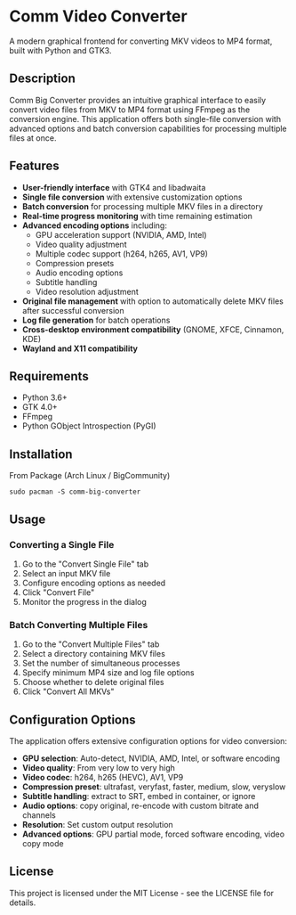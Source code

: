 # Comm Video Converter
A modern graphical frontend for converting MKV videos to MP4 format, built with Python and GTK3.

## Description
Comm Big Converter provides an intuitive graphical interface to easily convert video files from MKV to MP4 format using FFmpeg as the conversion engine. This application offers both single-file conversion with advanced options and batch conversion capabilities for processing multiple files at once.

## Features
* **User-friendly interface** with GTK4 and libadwaita
* **Single file conversion** with extensive customization options
* **Batch conversion** for processing multiple MKV files in a directory
* **Real-time progress monitoring** with time remaining estimation
* **Advanced encoding options** including:
   * GPU acceleration support (NVIDIA, AMD, Intel)
   * Video quality adjustment
   * Multiple codec support (h264, h265, AV1, VP9)
   * Compression presets
   * Audio encoding options
   * Subtitle handling
   * Video resolution adjustment
* **Original file management** with option to automatically delete MKV files after successful conversion
* **Log file generation** for batch operations
* **Cross-desktop environment compatibility** (GNOME, XFCE, Cinnamon, KDE)
* **Wayland and X11 compatibility**

## Requirements
* Python 3.6+
* GTK 4.0+
* FFmpeg
* Python GObject Introspection (PyGI)

## Installation
From Package (Arch Linux / BigCommunity)

```
sudo pacman -S comm-big-converter
```


## Usage
### Converting a Single File
1. Go to the "Convert Single File" tab
2. Select an input MKV file
3. Configure encoding options as needed
4. Click "Convert File"
5. Monitor the progress in the dialog

### Batch Converting Multiple Files
1. Go to the "Convert Multiple Files" tab
2. Select a directory containing MKV files
3. Set the number of simultaneous processes
4. Specify minimum MP4 size and log file options
5. Choose whether to delete original files
6. Click "Convert All MKVs"

## Configuration Options
The application offers extensive configuration options for video conversion:
* **GPU selection**: Auto-detect, NVIDIA, AMD, Intel, or software encoding
* **Video quality**: From very low to very high
* **Video codec**: h264, h265 (HEVC), AV1, VP9
* **Compression preset**: ultrafast, veryfast, faster, medium, slow, veryslow
* **Subtitle handling**: extract to SRT, embed in container, or ignore
* **Audio options**: copy original, re-encode with custom bitrate and channels
* **Resolution**: Set custom output resolution
* **Advanced options**: GPU partial mode, forced software encoding, video copy mode

## License
This project is licensed under the MIT License - see the LICENSE file for details.
